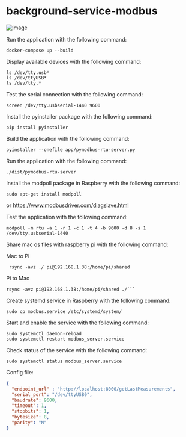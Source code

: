 # background-service-modbus

![image](https://github.com/user-attachments/assets/730a2c41-f5f3-4443-98ea-17067136e49c)

Run the application with the following command:

```shell
docker-compose up --build
```

Display available devices with the following command:

```shell
ls /dev/tty.usb*
ls /dev/ttyUSB*
ls /dev/tty.*
```

Test the serial connection with the following command:

```shell
screen /dev/tty.usbserial-1440 9600
```

Install the pyinstaller package with the following command:

```shell
pip install pyinstaller
```

Build the application with the following command:

```shell
pyinstaller --onefile app/pymodbus-rtu-server.py
```

Run the application with the following command:

```shell
./dist/pymodbus-rtu-server
```

Install the modpoll package in Raspberry with the following command:

```shell
sudo apt-get install modpoll
```

or https://www.modbusdriver.com/diagslave.html

Test the application with the following command:

```shell
modpoll -m rtu -a 1 -r 1 -c 1 -t 4 -b 9600 -d 8 -s 1 /dev/tty.usbserial-1440
```


Share mac os files with raspberry pi with the following command:

Mac to Pi
```shell
 rsync -avz ./ pi@192.168.1.38:/home/pi/shared
```

Pi to Mac
```shell
rsync -avz pi@192.168.1.38:/home/pi/shared ./```
```

Create systemd service in Raspberry with the following command:

```shell
sudo cp modbus.service /etc/systemd/system/
```

Start and enable the service with the following command:

```shell
sudo systemctl daemon-reload
sudo systemctl restart modbus_server.service
```


Check status of the service with the following command:

```shell
sudo systemctl status modbus_server.service
```

Config file:

```json
{
  "endpoint_url" : "http://localhost:8000/getLastMeasurements",
  "serial_port": "/dev/ttyUSB0",
  "baudrate": 9600,
  "timeout": 1,
  "stopbits": 1,
  "bytesize": 8,
  "parity": "N"
}
```